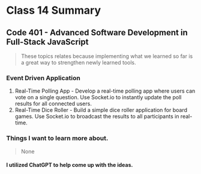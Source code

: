 # Class 14 Summary
## Code 401 - Advanced Software Development in Full-Stack JavaScript

> These topics relates because implementing what we learned so far is a great way to strengthen newly learned tools.

### Event Driven Application
1. Real-Time Polling App - Develop a real-time polling app where users can vote on a single question. Use Socket.io to instantly update the poll results for all connected users.
2. Real-Time Dice Roller - Build a simple dice roller application for board games. Use Socket.io to broadcast the results to all participants in real-time.

### Things I want to learn more about.
> None

#### I utilized ChatGPT to help come up with the ideas.
